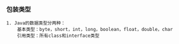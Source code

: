### 包装类型

	1. Java的数据类型分两种：
		基本类型：byte，short，int，long，boolean，float，double，char
		引用类型：所有class和interface类型